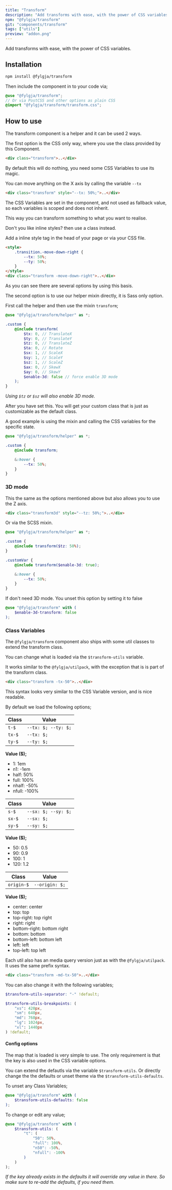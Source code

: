 ```yaml
---
title: "Transform"
description: "Add transforms with ease, with the power of CSS variables."
npm: "@fylgja/transform"
git: "components/transform"
tags: ["utils"]
preview: "addon.png"
---
```


Add transforms with ease, with the power of CSS variables.

## Installation

```bash
npm install @fylgja/transform
```

Then include the component in to your code via;

```scss
@use "@fylgja/transform";
// Or via PostCSS and other options as plain CSS
@import "@fylgja/transform/transform.css";
```

## How to use

The transform component is a helper and it can be used 2 ways.

The first option is the CSS only way,
where you use the class provided by this Component.

```html
<div class="transform">..</div>
```

By default this will do nothing, you need some CSS Variables to use its magic.

You can move anything on the X axis by calling the variable `--tx`

```html
<div class="transform" style="--tx: 50%;">..</div>
```

The CSS Variables are set in the component, and not used as fallback value,
so each variables is scoped and does not inherit.

This way you can transform something to what you want to realise.

Don't you like inline styles? then use a class instead.

Add a inline style tag in the head of your page or via your CSS file.

```html
<style>
    .transition.-move-down-right {
        --tx: 50%;
        --ty: 50%;
    }
</style>
<div class="transform -move-down-right">..</div>
```

As you can see there are several options by using this basis.

The second option is to use our helper mixin directly, it is Sass only option.

First call the helper and then use the mixin `transform`;

```scss
@use "@fylgja/transform/helper" as *;

.custom {
    @include transform(
        $tx: 0, // TranslateX
        $ty: 0, // TranslateY
        $tz: 0, // TranslateZ
        $ta: 0, // Rotate
        $sx: 1, // ScaleX
        $sy: 1, // ScaleY
        $sz: 1, // ScaleZ
        $ax: 0, // SkewX
        $ay: 0, // SkewY
        $enable-3d: false // force enable 3D mode
    );
}
```

_Using `$tz` or `$sz` will also enable 3D mode._

After you have set this.
You will get your custom class that is just as customizable as the default class.

A good example is using the mixin
and calling the CSS variables for the specific state.


```scss
@use "@fylgja/transform/helper" as *;

.custom {
    @include transform;

    &:hover {
        --tx: 50%;
    }
}
```

### 3D mode

This the same as the options mentioned above but also allows you to use the Z axis.

```html
<div class="transform3d" style="--tz: 50%;">..</div>
```

Or via the SCSS mixin.

```scss
@use "@fylgja/transform/helper" as *;

.custom {
    @include transform($tz: 50%);
}

.customVar {
    @include transform($enable-3d: true);

    &:hover {
        --tx: 50%;
    }
}
```

If don't need 3D mode.
You unset this option by setting it to false

```scss
@use "@fylgja/transform" with (
    $enable-3d-transform: false
);
```

### Class Variables

The `@fylgja/transform` component also ships with some util classes
to extend the transform class.

You can change what is loaded via the `$transform-utils` variable.

It works similar to the `@fylgja/utilpack`,
with the exception that is is part of the transform class.

```html
<div class="transform -tx-50">..</div>
```

This syntax looks very similar to the CSS Variable version,
and is nice readable.

By default we load the following options;

| Class  | Value               |
| ------ | ------------------- |
| `t-$`  | `--tx: $; --ty: $;` |
| `tx-$` | `--tx: $;`          |
| `ty-$` | `--ty: $;`          |

**Value ($);**

- 1: 1em
- n1: -1em
- half: 50%
- full: 100%
- nhalf: -50%
- nfull: -100%

| Class  | Value               |
| ------ | ------------------- |
| `s-$`  | `--sx: $; --sy: $;` |
| `sx-$` | `--sx: $;`          |
| `sy-$` | `--sy: $;`          |

**Value ($);**

- 50: 0.5
- 90: 0.9
- 100: 1
- 120: 1.2

| Class      | Value          |
| ---------- | -------------- |
| `origin-$` | `--origin: $;` |

**Value ($);**

- center: center
- top: top
- top-right: top right
- right: right
- bottom-right: bottom right
- bottom: bottom
- bottom-left: bottom left
- left: left
- top-left: top left

Each util also has an media query version just as with the `@fylgja/utilpack`.
It uses the same prefix syntax.

```html
<div class="transform -md-tx-50">..</div>
```

You can also change it with the following variables;

```scss
$transform-utils-separator: "-" !default;

$transform-utils-breakpoints: (
    "xs": 420px,
    "sm": 640px,
    "md": 768px,
    "lg": 1024px,
    "xl": 1440px
) !default;
```

#### Config options

The map that is loaded is very simple to use.
The only  requirement is that the key is also used in the CSS variable options.

You can extend the defautls via the variable `$transform-utils`.
Or directly change the the defaults or unset theme via the `$transform-utils-defaults`.

To unset any Class Variables;

```scss
@use "@fylgja/transform" with (
    $transform-utils-defaults: false
);
```

To change or edit any value;

```scss
@use "@fylgja/transform" with (
    $transform-utils: (
        "t": (
            "50": 50%,
            "full": 100%,
            "n50": -50%,
            "nfull": -100%
        )
    )
);
```

_If the key already exists in the defaults it will override any value in there._
_So make sure to re-add the defaults, if you need them._
